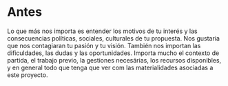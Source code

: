 # Antes

Lo que más nos importa es entender los motivos de tu interés y las consecuencias políticas, sociales, culturales de tu propuesta. Nos gustaria que nos contagiaran tu pasión y tu visión. También nos importan las dificuldades, las dudas y las oportunidades.
Importa  mucho el contexto de partida, el trabajo previo, la gestiones necesárias, los recursos disponibles, y en general todo que tenga que ver com las materialidades asociadas a este proyecto.
